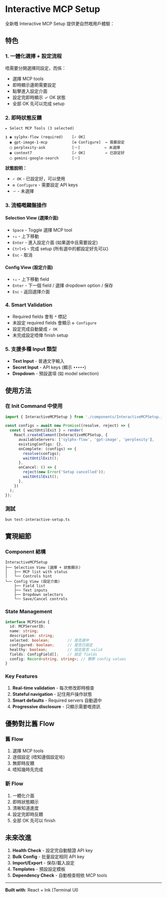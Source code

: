 # Interactive MCP Setup

全新嘅 Interactive MCP Setup 提供更自然嘅用戶體驗：

## 特色

### 1. **一體化選擇 + 設定流程**
唔需要分開選擇同設定，而係：
- 選擇 MCP tools
- 即時顯示邊啲需要設定
- 點擊進入設定介面
- 設定完即時顯示 ✓ OK 狀態
- 全部 OK 先可以完成 setup

### 2. **即時狀態反饋**
```
▸ Select MCP Tools (3 selected)

❯ ◉ sylphx-flow (required)    [✓ OK]
  ◉ gpt-image-1-mcp           [⚙ Configure]  ← 需要設定
  ◯ perplexity-ask            [－]           ← 未選擇
  ◉ context7                  [✓ OK]         ← 已設定好
  ◯ gemini-google-search      [－]
```

**狀態說明：**
- `✓ OK` - 已設定好，可以使用
- `⚙ Configure` - 需要設定 API keys
- `－` - 未選擇

### 3. **流暢嘅鍵盤操作**

#### Selection View (選擇介面)
- `Space` - Toggle 選擇 MCP tool
- `↑↓` - 上下移動
- `Enter` - 進入設定介面 (如果選中且需要設定)
- `Ctrl+S` - 完成 setup (所有選中的都設定好先可以)
- `Esc` - 取消

#### Config View (設定介面)
- `↑↓` - 上下移動 field
- `Enter` - 下一個 field / 選擇 dropdown option / 保存
- `Esc` - 返回選擇介面

### 4. **Smart Validation**
- Required fields 會有 `*` 標記
- 未設定 required fields 會顯示 `⚙ Configure`
- 設定完成自動變成 `✓ OK`
- 未完成設定唔俾 finish setup

### 5. **支援多種 Input 類型**
- **Text Input** - 普通文字輸入
- **Secret Input** - API keys (顯示 `•••••`)
- **Dropdown** - 預設選項 (如 model selection)

## 使用方法

### 在 Init Command 中使用
```typescript
import { InteractiveMCPSetup } from './components/InteractiveMCPSetup.js';

const configs = await new Promise((resolve, reject) => {
  const { waitUntilExit } = render(
    React.createElement(InteractiveMCPSetup, {
      availableServers: ['sylphx-flow', 'gpt-image', 'perplexity'],
      existingConfigs: {},
      onComplete: (configs) => {
        resolve(configs);
        waitUntilExit();
      },
      onCancel: () => {
        reject(new Error('Setup cancelled'));
        waitUntilExit();
      },
    })
  );
});
```

### 測試
```bash
bun test-interactive-setup.ts
```

## 實現細節

### Component 結構
```
InteractiveMCPSetup
├── Selection View (選擇 + 狀態顯示)
│   ├── MCP list with status
│   └── Controls hint
└── Config View (設定介面)
    ├── Field list
    ├── Text inputs
    ├── Dropdown selectors
    └── Save/Cancel controls
```

### State Management
```typescript
interface MCPState {
  id: MCPServerID;
  name: string;
  description: string;
  selected: boolean;        // 是否選中
  configured: boolean;      // 是否已設定
  healthy: boolean;         // 設定是否 valid
  fields: ConfigField[];    // 設定 fields
  config: Record<string, string>; // 實際 config values
}
```

### Key Features
1. **Real-time validation** - 每次修改即時檢查
2. **Stateful navigation** - 記住用戶操作狀態
3. **Smart defaults** - Required servers 自動選中
4. **Progressive disclosure** - 只顯示需要嘅資訊

## 優勢對比舊 Flow

### 舊 Flow
1. 選擇 MCP tools
2. 逐個設定 (唔知邊個設定咗)
3. 無即時反饋
4. 唔知幾時先完成

### 新 Flow
1. 一體化介面
2. 即時狀態顯示
3. 清晰知道進度
4. 設定完即時反饋
5. 全部 OK 先可以 finish

## 未來改進

1. **Health Check** - 設定完自動驗證 API key
2. **Bulk Config** - 批量設定相同 API key
3. **Import/Export** - 保存/載入設定
4. **Templates** - 預設設定模板
5. **Dependency Check** - 自動檢查相依 MCP tools

---

**Built with**: React + Ink (Terminal UI)
